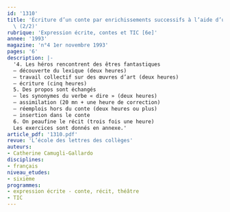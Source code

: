 ```yaml
---
id: '1310'
title: 'Écriture d’un conte par enrichissements successifs à l’aide d’un ordinateur
  \ (2/2)'
rubrique: 'Expression écrite, contes et TIC [6e]'
annee: '1993'
magazine: 'n°4 1er novembre 1993'
pages: '6'
description: |-
  '4. Les héros rencontrent des êtres fantastiques
  – découverte du lexique (deux heures)
  – travail collectif sur des œuvres d’art (deux heures)
  – écriture (cinq heures)
  5. Des propos sont échangés
  – les synonymes du verbe « dire » (deux heures)
  – assimilation (20 mn + une heure de correction)
  – réemplois hors du conte (deux heures ou plus)
  – insertion dans le conte
  6. On peaufine le récit (trois fois une heure)
  Les exercices sont donnés en annexe.'
article_pdf: '1310.pdf'
revue: 'L’école des lettres des collèges'
auteurs:
- Catherine Camugli-Gallardo
disciplines:
- français
niveau_etudes:
- sixième
programmes:
- expression écrite - conte, récit, théâtre
- TIC
---
```

